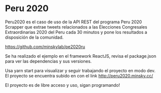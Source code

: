 # Peru 2020

Peru2020 es el caso de uso de la API REST del programa Peru 2020 Scrapper que extrae tweets relacionados a las Elecciones Congresales Extraordinarias 2020 del Peru cada 30 minutos y pone los resultados a disposición de la comunidad.

https://github.com/minskylab/pe2020ru

Se ha realizado el ejemplo en el framework ReactJS, revisa el package.json para ver las dependencias y sus versiones.

Usa yarn start para visualizar y seguir trabajando el proyecto en modo dev. El proyecto se encuentra subido en con el link http://peru2020.minsky.cc/

El proyecto es de libre acceso y uso, sigan programando! 
